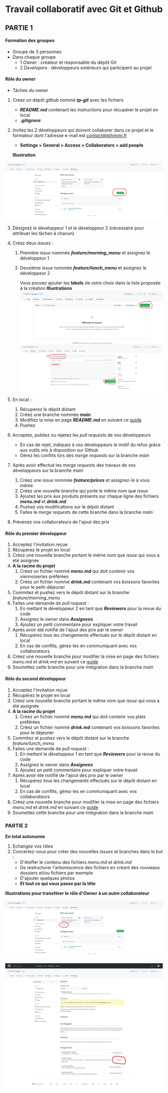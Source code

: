 # Travail collaboratif avec Git et Github
## PARTIE 1

#### Formation des groupes

- Groupe de 3 personnes
- Dans chaque groupe
  - 1 *Owner* : créateur et responsable du dépôt Git
  - 2 *Developers* : développeurs extérieurs qui participent au projet

#### Rôle du *owner*

- Tâches du *owner*
1. Créez un dépôt github nommé ***tp-git*** avec les fichiers
   - ***README.md*** contenant les instructions pour récupérer le projet en local
   - ***.gitignore***
   
2. Invitez les 2 développeurs qui doivent collaborer dans ce projet et le formateur dont l'adresse e-mail est *contact@tshimini.fr*

   - **Settings > General > Access > Collaborators > add people**

   **Illustration**

![Catpure ecran](./../img/jpg/access.jpg)

3. Désignez le développeur 1 et le développeur 2 (nécessaire pour attribuer les tâches à chacun)

4. Créez deux *issues* : 

   1. Première *issue* nommée ***feature/morning_menu*** et assignez le développeur 1

   2. Deuxième *issue* nommée ***feature/lunch_menu*** et assignez le développeur 2

      Vous pouvez ajouter les **labels** de votre choix dans la liste proposée à la création
      **Illustrations**
      ![issue1](./../img/jpg/issue_1.jpg)
      ![issue2](./../img/jpg/issue_2.jpg)
5. En local :
   
   1. Récupérez le dépôt distant
   2. Créez une branche nommée ***main*** 
   3. Modifiez la mise en page ***README.md*** en suivant ce [guide](https://docs.framasoft.org/fr/grav/markdown.html)
   4. Pushez
  
6. Acceptez, publiez ou rejetez les *pull requests* de vos développeurs
  
   - En cas de rejet, indiquez à vos développeurs le motif du refus grâce aux outils mis à disposition sur Github
   - Gérez les conflits lors des *merge requests* sur la branche *main*
  
7. Après avoir effectué les *merge request*s des travaux de vos développeurs sur la branche *main*
  
   1. Créez une *issue* nommée ***feature/prices*** et assignez-le à vous même
   2. Créez une nouvelle branche qui porte le même nom que *issue*
   3. Ajoutez les prix aux produits présents sur chaque ligne des fichiers ***menu.md*** et ***drink.md***
   4. Pushez vos modifications sur le dépôt distant
   5. Faites le *merge requests* de cette branche dans la branche *main*
  
8. Prévenez vos collaborateurs de l'ajout des prix

#### Rôle du premier développeur

1. Acceptez l'invitation reçue 
2. Récupérez le projet en local
3. Créez une nouvelle branche portant le même nom que *issue* qui vous a été assignée
4. **A la racine du projet**
   1. Créez un fichier nommé ***menu.md*** qui doit contenir vos viennoiseries préférées
   2. Créez un fichier nommé  ***drink.md*** contenant vos boissons favorites pour le petit-déjeuner 
5. Commitez et pushez vers le dépôt distant sur la branche *feature/morning_menu*
6. Faites une demande de *pull request* :
   1. En mettant le développeur 2 en tant que ***Reviewers*** pour la revue du code
   2. Assignez le *owner* dans ***Assignees***
   3. Ajoutez un petit commentaire pour expliquer votre travail
7. Après avoir été notifié de l'ajout des prix par le *owner*
   1. Récupérez tous les changements effectués sur le dépôt distant en local
   2. En cas de conflits, gérez-les en communiquant avec vos collaborateurs
8. Créez une nouvelle branche pour modifier la mise en page des fichiers *menu.md*  et *drink.md* en suivant ce [guide](https://docs.framasoft.org/fr/grav/markdown.html)
9. Soumettez cette branche pour une intégration dans la branche *main* 

#### Rôle du second développeur

1. Acceptez l'invitation reçue 
2. Récupérez le projet en local
3. Créez une nouvelle branche portant le même nom que *issue* qui vous a été assignée
4. **A la racine du projet**
   1. Créez un fichier nommé ***menu.md*** qui doit contenir vos plats préférées
   2. Créez un fichier nommé  ***drink.md*** contenant vos boissons favorites pour le déjeuner 
5. Commitez et pushez vers le dépôt distant sur la branche *feature/lunch_menu*
6. Faites une demande de *pull request* :
   1. En mettant le développeur 1 en tant que ***Reviewers*** pour la revue du code
   2. Assignez le *owner* dans ***Assignees***
   3. Ajoutez un petit commentaire pour expliquer votre travail
7. Après avoir été notifié de l'ajout des prix par le *owner*
   1. Récupérez tous les changements effectués sur le dépôt distant en local
   2. En cas de conflits, gérez-les en communiquant avec vos collaborateurs
8. Créez une nouvelle branche pour modifier la mise en page des fichiers *menu.md*  et *drink.md* en suivant ce [guide](https://docs.framasoft.org/fr/grav/markdown.html)
9. Soumettez cette branche pour une intégration dans la branche *main* 

### PARTIE 2

**En total autonomie**

1. Echangez vos rôles
2. Concertez-vous pour créer des nouvelles *issues* et branches dans le but : 
   - D'étoffer le contenu des fichiers *menu.md* et *drink.md* 
   - De restructurer l'arborescence des fichiers en créant des nouveaux dossiers et/ou fichiers par exemple
   - D'ajouter quelques photos
   - **Et tout ce qui vous passe par la tête**

**Illustrations pour transférer le rôle d'*Owner* à un autre collaborateur**

![image](../img/jpg/transfer_owner1.jpg)

![image](../img/jpg/transfer_owner2.jpg)